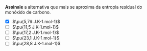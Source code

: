 **Assinale** a alternativa que mais se aproxima da entropia residual do monóxido de carbono.

- [x] $\pu{5,76 J.K-1.mol-1}$
- [ ] $\pu{11,5 J.K-1.mol-1}$
- [ ] $\pu{17,2 J.K-1.mol-1}$
- [ ] $\pu{23,1 J.K-1.mol-1}$
- [ ] $\pu{28,8 J.K-1.mol-1}$

